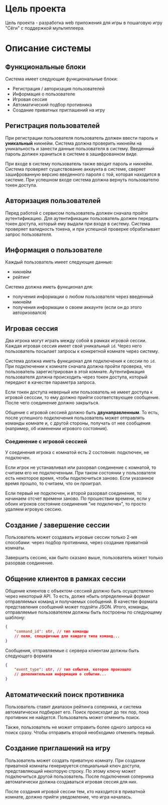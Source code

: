 # Цель проекта

Цель проекта - разработка web приложения для игры в пошаговую игру "Сёги" с поддержкой мультиплеера.

<!-- # Целевая аудитория

Целевой аудиторией проекта будут люди, только начавшие интересоваться Сеги и желающие играть с телефона или на компьютере.
Для них это будет гораздо удобнее, чем ходить по meetup-ам и искать себе соперников в реальной жизни.

Проект актуален тем, что в интернете довольно мало сайтов по этой тематике. В основном, они предназначены для
профессионалов, и новичок просто запутается в переизбытке функционала. Плюсы нашего проекта заключается в
"казуальном" функционале сервиса (т. е. максимально ограниченный и понятный обычному пользователю). -->

# Описание системы
<!-- 
Примечание - далее под сессией подразумевается игровая сессия между двумя пользователями. -->

## Функциональные блоки

Система имеет следующие функциональные блоки:
* Регистрация / авторизация пользователей
* Информация о пользователе
* Игровая сессия
* Автоматический подбор противника
* Создание приватных приглашений на игру

## Регистрация пользователей

При регистрации пользователя пользователь должен ввести пароль и **уникальный** никнейм. Система должна проверить
никнейм на уникальность и занести данные пользователя в систему. Введенный пароль должен храниться в системе
в зашифрованном виде.

При входе в систему пользователь также вводит пароль и никнейм. Система проверяет существование аккаунта в системе,
сверяет зашифрованную версию введенного пароля с той, которая находится в системе. При успешном входе система
должна вернуть пользователю токен доступа.

## Авторизация пользователей

Перед работой с сервисом пользователь должен сначала пройти аутентификацию. Для аутентификации
пользователь должен передать токен доступа, который ему выдали при входе в систему. Система проверяет валидность
токена, и при успешной проверке обрабатывает запрос пользователя.

## Информация о пользователе

Каждый пользователь имеет следующие данные:
* никнейм
* рейтинг

Система должна иметь функционал для:
* получения информации о любом пользователя через введенный никнейм
* получения информации о своем аккаунте (если он до этого авторизовался)

## Игровая сессия

Два игрока могут играть между собой в рамках игровой сессии. Каждая игровая сессия имеет свой уникальный `id`. Через
него пользователь посылает запросы к конкретной комнате через систему.

Система должна иметь функционал для подключения к сессии по `id`. При подключении к комнате сначала должна пройти
проверка, что пользователь зарегистрирован в этой комнате. Аутентификация пользователя должна происходить через
токен доступа, который передают в качестве параметра запроса.

Если токен доступа неверный или пользователь не имеет доступа к игровой сесссии, то ему должно прийти соответствующее
сообщение. После чего соединение должно закрыться.

Общение с игровой сессией должно быть **двунаправленным**. То есть, после успешного подключения пользователь
может отправлять команды комнате и, с другой стороны, получать от нее сообщения
(например, об изменении игрового состояния).

### Соединение с игровой сессией

У соединения игрока с комнатой есть 2 состояния: подключен, не подключен.

Если игрок не устанавливал или разорвал соединение с комнатой, то считаем его не подключенным.
При таком состоянии у пользователя есть некоторое время, чтобы подключиться заново. Если указанное время
прошло, то считаем, что он проиграл.

Если первый не подключен, и второй разорвал соединение, то начинаем отсчет времени заново. По прошествии времени,
если у обоих игроков состояние соединения "не подключен", то просто удаляем игровую сессию.

## Создание / завершение сессии

Пользователь может создавать игровые сессии только 2-мя способами: через подбор противника, через создание
приватной комнаты.

Завершить сессию, как было сказано выше, пользователь может только разорвав соединение.

## Общение клиентов в рамках сессии

Общение клиентов с объектом-сессией должно быть осуществлено через некоторый API. То есть, долже нбыть определенный формат
отправляемых команд и получаемых сообщений. В качестве формата представления сообщений может подойти JSON. Итого, команды,
отправляемые пользователем должны быть построены по следующему шаблону:

```json
{
    "command_id": str, // тип команды
    // поля, специфичные для каждого типа команд...
}
```

Сообщения, отправляемые с сервера клиентам должны быть следующего формата

```json
{
    "event_type": str, // тип события, которое произошло
    // дополнительная информация о событии...
}
```

## Автоматический поиск противника

Пользователь ставит диапазон рейтинга соперника, и система автоматически подбирает его. Поиск происходит до тех пор,
пока противник не найдется. Пользователь может отменить поиск.

Также, пользователь не может отправить более одного запроса на поиск сразу. Чтобы отправить второй необходимо
отменить первый.

## Создание приглашений на игру

Пользователь может создать приватную комнату. При создании приватной комнаты генерируется специальный
ключ доступа, представляющий некоторую строку. По этому ключу может подключиться другой пользователь.
После подключения соперника автоматически должна создаваться игровая сессия для них.

После создания игровой сессии тем, кто находится в приватной комнате, должно прийти уведомление, что игра началась.
